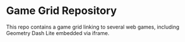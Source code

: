 # Game Grid Repository

This repo contains a game grid linking to several web games, including Geometry Dash Lite embedded via iframe.
